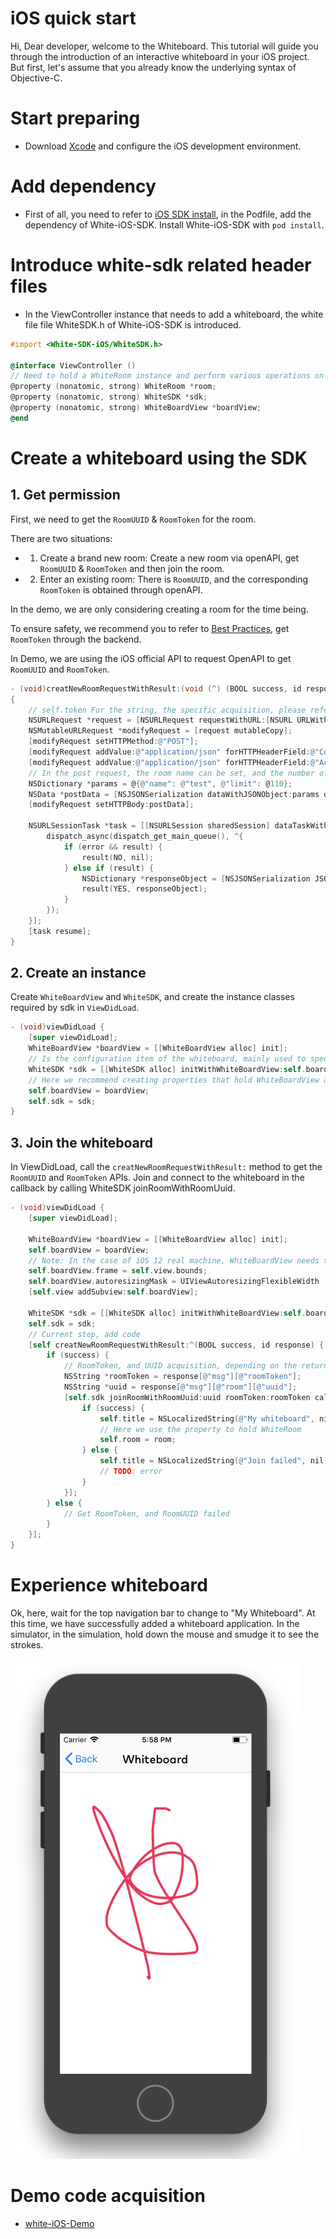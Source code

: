 # iOS quick start

Hi, Dear developer, welcome to the Whiteboard. This tutorial will guide you through the introduction of an interactive whiteboard in your iOS project. But first, let's assume that you already know the underlying syntax of Objective-C.

# Start preparing

* Download [Xcode](https://itunes.apple.com/cn/app/xcode/id497799835?ls=1&mt=12) and configure the iOS development environment.

# Add dependency

* First of all, you need to refer to [iOS SDK install](/en-uk/v2/iOS_SDK_install.md), in the Podfile, add the dependency of White-iOS-SDK. Install White-iOS-SDK with `pod install`.



# Introduce white-sdk related header files

* In the ViewController instance that needs to add a whiteboard, the white file file WhiteSDK.h of White-iOS-SDK is introduced.

```objectivec
#import <White-SDK-iOS/WhiteSDK.h>

@interface ViewController ()
// Need to hold a WhiteRoom instance and perform various operations on the whiteboard
@property (nonatomic, strong) WhiteRoom *room;
@property (nonatomic, strong) WhiteSDK *sdk;
@property (nonatomic, strong) WhiteBoardView *boardView;
@end
```

# Create a whiteboard using the SDK

## 1. Get permission

First, we need to get the `RoomUUID` & `RoomToken` for the room.

There are two situations:

- 1. Create a brand new room: Create a new room via openAPI, get `RoomUUID` & `RoomToken` and then join the room.
- 2. Enter an existing room: There is `RoomUUID`, and the corresponding `RoomToken` is obtained through openAPI.

In the demo, we are only considering creating a room for the time being.

To ensure safety, we recommend you to refer to [Best Practices](concept.md), get `RoomToken` through the backend.

In Demo, we are using the iOS official API to request OpenAPI to get `RoomUUID` and `RoomToken`.

```objectivec
- (void)creatNewRoomRequestWithResult:(void (^) (BOOL success, id response))result;
{
    // self.token For the string, the specific acquisition, please refer to https://developer.herewhite.com/#/concept
    NSURLRequest *request = [NSURLRequest requestWithURL:[NSURL URLWithString:[NSString stringWithFormat:@"https://cloudcapiv3.herewhite.com/room?token=%@", self.sdkToken]]];
    NSMutableURLRequest *modifyRequest = [request mutableCopy];
    [modifyRequest setHTTPMethod:@"POST"];
    [modifyRequest addValue:@"application/json" forHTTPHeaderField:@"Content-Type"];
    [modifyRequest addValue:@"application/json" forHTTPHeaderField:@"Accept"];
    // In the post request, the room name can be set, and the number of people can be limited.
    NSDictionary *params = @{@"name": @"test", @"limit": @110};
    NSData *postData = [NSJSONSerialization dataWithJSONObject:params options:0 error:nil];
    [modifyRequest setHTTPBody:postData];
    
    NSURLSessionTask *task = [[NSURLSession sharedSession] dataTaskWithRequest:modifyRequest completionHandler:^(NSData * _Nullable data, NSURLResponse * _Nullable response, NSError * _Nullable error) {
        dispatch_async(dispatch_get_main_queue(), ^{
            if (error && result) {
                result(NO, nil);
            } else if (result) {
                NSDictionary *responseObject = [NSJSONSerialization JSONObjectWithData:data options:0 error:nil];
                result(YES, responseObject);
            }
        });
    }];
    [task resume];
}
```

## 2. Create an instance

Create `WhiteBoardView` and `WhiteSDK`, and create the instance classes required by sdk in `ViewDidLoad`.

```objectivec
- (void)viewDidLoad {
    [super viewDidLoad];
    WhiteBoardView *boardView = [[WhiteBoardView alloc] init];
    // Is the configuration item of the whiteboard, mainly used to specify the maximum zoom ratio, you can use defaultConfig directly (maximum 1000%, minimum 10%)
    WhiteSDK *sdk = [[WhiteSDK alloc] initWithWhiteBoardView:self.boardView config:[WhiteSdkConfiguration defaultConfig]];
    // Here we recommend creating properties that hold WhiteBoardView and WhiteSDK.
    self.boardView = boardView;
    self.sdk = sdk;
}
```

## 3. Join the whiteboard

In ViewDidLoad, call the `creatNewRoomRequestWithResult:` method to get the `RoomUUID` and `RoomToken` APIs. Join and connect to the whiteboard in the callback by calling WhiteSDK joinRoomWithRoomUuid.

```objectivec
- (void)viewDidLoad {
    [super viewDidLoad];

    WhiteBoardView *boardView = [[WhiteBoardView alloc] init];
    self.boardView = boardView;
    // Note: In the case of iOS 12 real machine, WhiteBoardView needs to be added to the view stack before WhiteSDK can run normally.
    self.boardView.frame = self.view.bounds;
    self.boardView.autoresizingMask = UIViewAutoresizingFlexibleWidth |  UIViewAutoresizingFlexibleHeight;
    [self.view addSubview:self.boardView];

    WhiteSDK *sdk = [[WhiteSDK alloc] initWithWhiteBoardView:self.boardView config:[WhiteSdkConfiguration defaultConfig]];
    self.sdk = sdk;
    // Current step, add code
    [self creatNewRoomRequestWithResult:^(BOOL success, id response) {
        if (success) {
            // RoomToken, and UUID acquisition, depending on the return structure of your background server, the acquisition method will be different.
            NSString *roomToken = response[@"msg"][@"roomToken"];
            NSString *uuid = response[@"msg"][@"room"][@"uuid"];
            [self.sdk joinRoomWithRoomUuid:uuid roomToken:roomToken callbacks:(id<WhiteRoomCallbackDelegate>)self completionHandler:^(BOOL success, WhiteRoom *room, NSError *error) {
                if (success) {
                    self.title = NSLocalizedString(@"My whiteboard", nil);
                    // Here we use the property to hold WhiteRoom
                    self.room = room;
                } else {
                    self.title = NSLocalizedString(@"Join failed", nil);
                    // TODO: error
                }
            }];
        } else {
            // Get RoomToken, and RoomUUID failed
        }
    }];
}

```

# Experience whiteboard
 
Ok, here, wait for the top navigation bar to change to "My Whiteboard". At this time, we have successfully added a whiteboard application. In the simulator, in the simulation, hold down the mouse and smudge it to see the strokes.

![image.png | left | 488x850](./_images/iOS_screen.png)

# Demo code acquisition

- [white-iOS-Demo](https://github.com/duty-os/white-demo-ios) 

